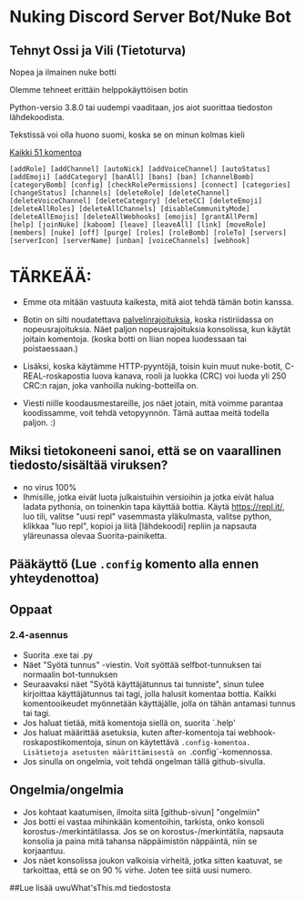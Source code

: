 # Nuking Discord Server Bot/Nuke Bot
## Tehnyt Ossi ja Vili (Tietoturva)

Nopea ja ilmainen nuke botti


Olemme tehneet erittäin helppokäyttöisen botin

Python-versio 3.8.0 tai uudempi vaaditaan, jos aiot suorittaa tiedoston lähdekoodista.

Tekstissä voi olla huono suomi, koska se on minun kolmas kieli

[Kaikki 51 komentoa](manual.md)

```
[addRole] [addChannel] [autoNick] [addVoiceChannel] [autoStatus] 
[addEmoji] [addCategory] [banAll] [bans] [ban] [channelBomb] 
[categoryBomb] [config] [checkRolePermissions] [connect] [categories] 
[changeStatus] [channels] [deleteRole] [deleteChannel] 
[deleteVoiceChannel] [deleteCategory] [deleteCC] [deleteEmoji] 
[deleteAllRoles] [deleteAllChannels] [disableCommunityMode] 
[deleteAllEmojis] [deleteAllWebhooks] [emojis] [grantAllPerm] 
[help] [joinNuke] [kaboom] [leave] [leaveAll] [link] [moveRole] 
[members] [nuke] [off] [purge] [roles] [roleBomb] [roleTo] [servers] 
[serverIcon] [serverName] [unban] [voiceChannels] [webhook] 
```

# TÄRKEÄÄ:
* Emme ota mitään vastuuta kaikesta, mitä aiot tehdä tämän botin kanssa.
* Botin on silti noudatettava [palvelinrajoituksia](https://discordia.me/en/server-limits), koska ristiriidassa on nopeusrajoituksia. Näet paljon nopeusrajoituksia konsolissa, kun käytät joitain komentoja. (koska botti on liian nopea luodessaan tai poistaessaan.)
* Lisäksi, koska käytämme HTTP-pyyntöjä, toisin kuin muut nuke-botit, C-REAL-roskapostia luova kanava, rooli ja luokka (CRC) voi luoda yli 250 CRC:n rajan, joka vanhoilla nuking-botteilla on.


* Viesti niille koodausmestareille, jos näet jotain, mitä voimme parantaa koodissamme, voit tehdä vetopyynnön. Tämä auttaa meitä todella paljon. :)


## Miksi tietokoneeni sanoi, että se on vaarallinen tiedosto/sisältää viruksen?
* no virus 100%
* Ihmisille, jotka eivät luota julkaistuihin versioihin ja jotka eivät halua ladata pythonia, on toinenkin tapa käyttää bottia. Käytä https://repl.it/, luo tili, valitse "uusi repl" vasemmasta yläkulmasta, valitse python, klikkaa "luo repl", kopioi ja liitä [lähdekoodi] repliin ja napsauta yläreunassa olevaa Suorita-painiketta.

## Pääkäyttö (Lue `.config` komento alla ennen yhteydenottoa)


## Oppaat
### 2.4-asennus
* Suorita .exe tai .py
* Näet "Syötä tunnus" -viestin. Voit syöttää selfbot-tunnuksen tai normaalin bot-tunnuksen
* Seuraavaksi näet "Syötä käyttäjätunnus tai tunniste", sinun tulee kirjoittaa käyttäjätunnus tai tagi, jolla halusit komentaa bottia. Kaikki komentooikeudet myönnetään käyttäjälle, jolla on tähän antamasi tunnus tai tagi.
* Jos haluat tietää, mitä komentoja siellä on, suorita `.help'
* Jos haluat määrittää asetuksia, kuten after-komentoja tai webhook-roskapostikomentoja, sinun on käytettävä `.config-komentoa. Lisätietoja asetusten määrittämisestä on `.config`-komennossa.
* Jos sinulla on ongelmia, voit tehdä ongelman tällä github-sivulla.


## Ongelmia/ongelmia
* Jos kohtaat kaatumisen, ilmoita siitä [github-sivun] "ongelmiin"
* Jos botti ei vastaa mihinkään komentoihin, tarkista, onko konsoli korostus-/merkintätilassa. Jos se on korostus-/merkintätila, napsauta konsolia ja paina mitä tahansa näppäimistön näppäintä, niin se korjaantuu.
* Jos näet konsolissa joukon valkoisia virheitä, jotka sitten kaatuvat, se tarkoittaa, että se on 90 % virhe. Joten tee siitä uusi numero.


##Lue lisää uwuWhat'sThis.md tiedostosta
